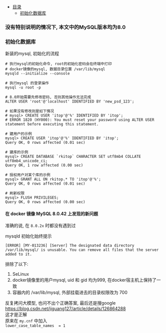 * [目录](#0)
  * [初始化数据库](#1)

### 没有特别说明的情况下, 本文中的MySQL版本均为8.0

<h3 id="1">初始化数据库</h3>

新装的mysql, 初始化的流程

```
# 执行mysql的初始化命令, root的初始化密码会在终端中打印
# docker镜像的mysql, 数据目录位置 /var/lib/mysql
mysqld --initialize --console

# 执行mysql 的登录操作
mysql -u root -p

# 8.0开始需要先修改密码, 否则其他操作无法完成
ALTER USER 'root'@'localhost' IDENTIFIED BY 'new_psd_123';

# 如果没有修改则是如下情况
# mysql> CREATE USER 'itop'@'%' IDENTIFIED BY 'itop';
# ERROR 1820 (HY000): You must reset your password using ALTER USER statement before executing this statement.

# 建用户的示例
mysql> CREATE USER 'itop'@'%' IDENTIFIED BY 'itop';
Query OK, 0 rows affected (0.01 sec)

# 建库的示例
mysql> CREATE DATABASE `rkitop` CHARACTER SET utf8mb4 COLLATE utf8mb4_unicode_ci;
Query OK, 1 row affected (0.00 sec)

# 授权用户对某个库的示例
mysql> GRANT ALL ON rkitop.* TO 'itop'@'%';
Query OK, 0 rows affected (0.01 sec)

# 刷新权限
mysql> FLUSH PRIVILEGES;
Query OK, 0 rows affected (0.00 sec)
```


#### 在 docker 镜像 MySQL 8.0.42 上发现的新问题

准确的说, 在 ```8.0.2x``` 时都没有遇到过

mysqld 初始化始终提示

```
[ERROR] [MY-013236] [Server] The designated data directory /var/lib/mysql/ is unusable. You can remove all files that the server added to it.
```

排除了以下:
1) SeLinux  
2) docker镜像里的用户mysql, uid 和 gid 均为999, 在docker宿主机上保持了一致  
3) 容器内的 /var/lib/mysql, 外部挂载进去的目录权限改为 700  

反复拷问大模型, 也问不出个正确答案, 最后还是搜google  
https://blog.csdn.net/jiguang127/article/details/126864288  
这才是正解  
原来在 ```my.cnf``` 中加入  
```lower_case_table_names  = 1```
